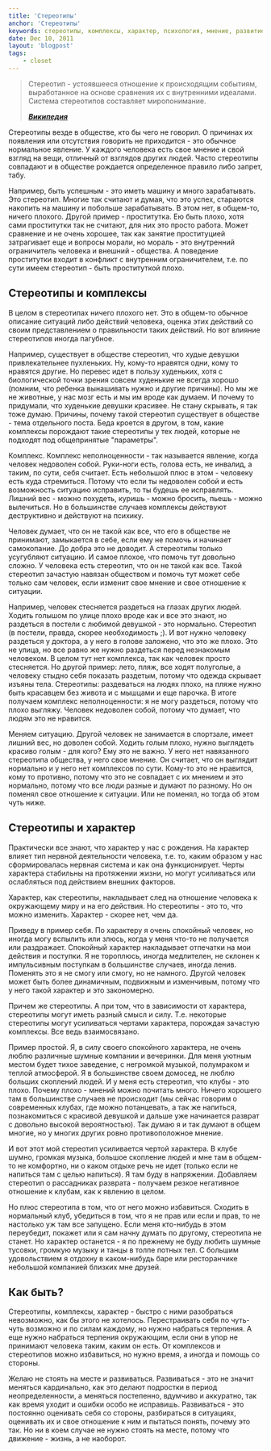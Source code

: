 ```yaml
---
title: 'Стереотипы'
anchor: 'Стереотипы'
keywords: стереотипы, комплексы, характер, психология, мнение, развитие личности, человек
date: Dec 10, 2011
layout: 'blogpost'
tags:
    - closet
---
```


> Стереотип - устоявшееся отношение к происходящим событиям, выработанное на основе сравнения их с внутренними идеалами. Система стереотипов составляет миропонимание. 
>
> ___[Википедия](http://ru.wikipedia.org/wiki/%D0%A1%D1%82%D0%B5%D1%80%D0%B5%D0%BE%D1%82%D0%B8%D0%BF)___

Стереотипы везде в обществе, кто бы чего не говорил. О причинах их появления или отсутствия говорить не приходится - это обычное нормальное явление. У каждого человека есть свое мнение и свой взгляд на вещи, отличный от взглядов других людей. Часто стереотипы совпадают и в обществе рождается определенное правило либо запрет, табу.

Например, быть успешным - это иметь машину и много зарабатывать. Это стереотип. Многие так считают и думая, что это успех, стараются накопить на машину и побольше зарабатывать. В этом нет, в общем-то, ничего плохого. Другой пример - проститутка. Ею быть плохо, хотя сами проститутки так не считают, для них это просто работа. Может сравнение и не очень хорошее, так как занятие проституцией затрагивает еще и вопросы морали, но мораль - это внутренний ограничитель человека и внешний - общества. А поведение проститутки входит в конфликт с внутренним ограничителем, т.е. по сути имеем стереотип - быть проституткой плохо.

<!-- cut -->

## Стереотипы и комплексы

В целом в стереотипах ничего плохого нет. Это в общем-то обычное описание ситуаций либо действий человека, оценка этих действий со своим представлением о правильности таких действий. Но вот влияние стереотипов иногда пагубное.

Например, существует в обществе стереотип, что худые девушки привлекательнее пухленьких. Ну, кому-то нравятся одни, кому то нравятся другие. Но перевес идет в пользу худеньких, хотя с биологической точки зрения совсем худенькие не всегда хорошо (помним, что ребенка вынашивать нужно и другие причины). Но мы же не животные, у нас мозг есть и мы им вроде как думаем. И почему то придумали, что худенькие девушки красивее. Не стану скрывать, я так тоже думаю. Причины, почему такой стереотип существует в обществе - тема отдельного поста. Беда кроется в другом, в том, какие комплексы порождают такие стереотипы у тех людей, которые не подходят под общепринятые "параметры".

Комплекс. Комплекс неполноценности - так называется явление, когда человек недоволен собой. Руки-ноги есть, голова есть, не инвалид, а таким, по сути, себя считает. Есть небольшой плюс в этом - человеку есть куда стремиться. Потому что если ты недоволен собой и есть возможность ситуацию исправить, то ты будешь ее исправлять. Лишний вес - можно похудеть, куришь - можно бросить, пьешь - можно вылечиться. Но в большинстве случаев комплексы действуют деструктивно и действуют на психику.

Человек думает, что он не такой как все, что его в обществе не принимают, замыкается в себе, если ему не помочь и начинает самокопание. До добра это не доводит. А стереотипы только усугубляют ситуацию. И самое плохое, что помочь тут довольно сложно. У человека есть стереотип, что он не такой как все. Такой стереотип зачастую навязан обществом и помочь тут может себе только сам человек, если изменит свое мнение и свое отношение к ситуации.

Например, человек стесняется раздеться на глазах других людей. Ходить голышом по улице плохо вроде как и все это знают, но раздеться в постели с любимой девушкой - это нормально. Стереотип (в постели, правда, скорее необходимость ;). И вот нужно человеку раздеться у доктора, а у него в голове заложено, что это же плохо. Это не улица, но все равно же нужно раздеться перед незнакомым человеком. В целом тут нет комплекса, так как человек просто стесняется. Но другой пример: лето, пляж, все ходят полуголые, а человеку стыдно себя показать раздетым, потому что одежда скрывает изъяны тела. Стереотипы: раздеваться на людях плохо, на пляже нужно быть красавцем без живота и с мышцами и еще парочка. В итоге получаем комплекс неполноценности: я не могу раздеться, потому что плохо выгляжу. Человек недоволен собой, потому что думает, что людям это не нравится.

Меняем ситуацию. Другой человек не занимается в спортзале, имеет лишний вес, но доволен собой. Ходить голым плохо, нужно выглядеть красиво голым - для кого? Ему это не важно. У него нет навязанного стереотипа общества, у него свое мнение. Он считает, что он выглядит нормально и у него нет комплексов по сути. Кому-то это не нравится, кому то противно, потому что это не совпадает с их мнением и это нормально, потому что все люди разные и думают по разному. Но он поменял свое отношение к ситуации. Или не поменял, но тогда об этом чуть ниже.

## Стереотипы и характер

Практически все знают, что характер у нас с рождения. На характер влияет тип нервной деятельности человека, т.е. то, каким образом у нас сформировалась нервная система и как она функционирует. Черты характера стабильны на протяжении жизни, но могут усиливаться или ослабляться под действием внешних факторов.

Характер, как стереотипы, накладывает след на отношение человека к окружающему миру и на его действия. Но стереотипы - это то, что можно изменить. Характер - скорее нет, чем да.

Приведу в пример себя. По характеру я очень спокойный человек, но иногда могу вспылить или злюсь, когда у меня что-то не получается или раздражает. Спокойный характер накладывает отпечатки на мои действия и поступки. Я не тороплюсь, иногда медлителен, не склонен к импульсивным поступкам в большинстве случаев, иногда ленив. Поменять это я не смогу или смогу, но не намного. Другой человек может быть более динамичным, подвижным и изменчивым, потому что у него такой характер и это закономерно.

Причем же стереотипы. А при том, что в зависимости от характера, стереотипы могут иметь разный смысл и силу. Т.е. некоторые стереотипы могут усиливаться чертами характера, порождая зачастую комплексы. Все ведь взаимосвязано.

Пример простой. Я, в силу своего спокойного характера, не очень люблю различные шумные компании и вечеринки. Для меня уютным местом будет тихое заведение, с негромкой музыкой, полумраком и теплой атмосферой. Я в большинстве своем домосед, не люблю больших скоплений людей. И у меня есть стереотип, что клубы - это плохо. Почему плохо - мнений можно почитать много. Ничего хорошего там в большинстве случаев не происходит (мы сейчас говорим о современных клубах, где можно потанцевать, а так же напиться, познакомиться с красивой девушкой и дальше уже начинается разврат с довольно высокой вероятностью). Так думаю я и так думают в общем многие, но у многих других ровно противоположное мнение.

И вот этот мой стереотип усиливается чертой характера. В клубе шумно, громкая музыка, большое скопление людей и мне там в общем-то не комфортно, ни о каком отдыхе речь не идет (только если не напиться там с целью напиться). Я там буду в напряжении. Добавляем стереотип о рассадниках разврата - получаем резкое негативное отношение к клубам, как к явлению в целом.

Но плюс стереотипа в том, что от него можно избавиться. Сходить в нормальный клуб, убедиться в том, что я не прав или если и прав, то не настолько уж там все запущено. Если меня кто-нибудь в этом переубедит, покажет или я сам начну думать по другому, стереотипа не станет. Но характер останется - я по прежнему не буду любить шумные тусовки, громкую музыку и танцы в толпе потных тел. С большим удовольствием я отдохну в каком-нибудь баре или ресторанчике небольшой компанией близких мне друзей.

## Как быть?

Стереотипы, комплексы, характер - быстро с ними разобраться невозможно, как бы этого не хотелось. Перестраивать себя по чуть-чуть возможно и по силам каждому, но нужно набраться терпения. А еще нужно набраться терпения окружающим, если они в упор не принимают человека таким, каким он есть. От комплексов и стереотипов можно избавиться, но нужно время, а иногда и помощь со стороны.

Желаю не стоять на месте и развиваться. Развиваться - это не значит меняться кардинально, как это делают подростки в период неопределенности, а меняться постепенно, вдумчиво и аккуратно, так как время уходит и ошибки особо не исправишь. Развиваться - это постоянно оценивать себя со стороны, разбираться в ситуациях, оценивать их и свое отношение к ним и пытаться понять, почему это так. Но ни в коем случае не нужно стоять на месте, потому что движение - жизнь, а не наоборот.